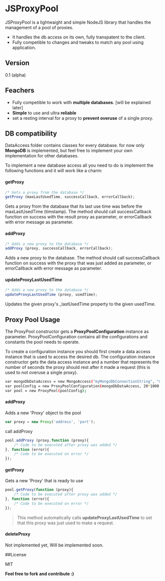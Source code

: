 # JSProxyPool

JSProxyPool is a lightwaight and simple NodeJS library that handles the management of a pool of proxies.

  - It handles the db access on its own, fully transpatent to the client.
  - Fully competible to changes and tweaks to match any pool using application.
## Version

0.1 (alpha)

## Feachers

* Fully competible to work with **multiple databases**. [will be explained later]
* **Simple** to use and ultra **reliable**
* set a resting interval for a proxy to **prevent overuse** of a single proxy.

## DB compatibility
DataAccess folder contains classes for every database. for now only **MongoDB** is implemented, but feel free to implement your own implementation for other databases.

To implement a new database access all you need to do is implement the following functions and it will work like a charm:

#### getProxy
```js
/* Gets a proxy from the database */
getProxy (maxLastUsedTime, successCallback, errorCallback);
```
Gets a proxy from the database that its last use time was before the maxLastUsedTime (timstamp).
The method should call successCallback function on success with the result proxy as parameter, or errorCallback with error message as parameter.

#### addProxy
```js
/* Adds a new proxy to the database */
addProxy (proxy, successCallback, errorCallback);
```
Adds a new proxy to the database.
The method should call successCallback function on success with the proxy that was just added as parameter, or errorCallback with error message as parameter.


#### updateProxyLastUsedTime
```js
/* Adds a new proxy to the database */
updateProxyLastUsedTime (proxy, usedTime);
```
Updates the given proxy's _lastUsedTime property to the given usedTime.

## Proxy Pool Usage

The ProxyPool constructor gets a **ProxyPoolConfiguration** instance as parameter.
ProxyPoolConfiguration contains all the configurations and constants the pool needs to operate.

To create a configuration instance you should first create a data access instance that is used to access the desired db.
The configuration instance constructor gets the data access instance and a number that represents the number of seconds the proxy should rest after it made a request (this is used to not overuse a single proxy).
```sh
var mongoDbDataAccess = new MongoAccess("myMongoDbConnectionString", "myProxiesCollectionName");
var poolConfig = new ProxyPoolConfiguration(mongoDbDataAccess, 20*1000 /* Rest time in miliseconds */);
var pool = new ProxyPool(poolConfig);
```

#### addProxy

Adds a new 'Proxy' object to the pool
```js
var proxy = new Proxy('address', 'port');
```

call addProxy
```js
pool.addProxy (proxy,function (proxy){
    /* Code to be executed after proxy was added */
}, function (error){
    /* Code to be executed on error */
});
```

#### getProxy

Gets a new 'Proxy' that is ready to use
```js
pool.getProxy(function (proxy){
    /* Code to be executed after proxy was added */
}, function (error){
    /* Code to be executed on error */
});
```
>This method automatically calls **updateProxyLastUsedTime** to set that this proxy was just used to make a request.

#### deleteProxy
Not implemented yet, Will be implemented soon.

##License


MIT



**Feel free to fork and contribute :)**
